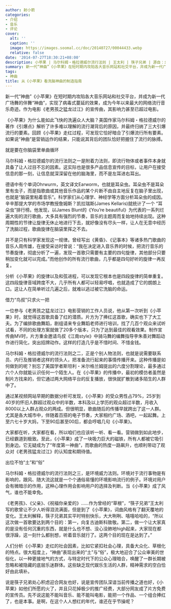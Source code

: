 ```yaml
---
author: 射小箭
categories:
- 介绍
- 音乐
- 评论
cover:
  alt: ''
  caption: ''
  image: https://images.soomal.cc/doc/20140727/00044433.webp
  relative: false
date: '2014-07-27T18:30:21+08:00'
description: 小苹果 | 马尔科姆・格拉德威尔流行法则 | 王太利 | 筷子兄弟 | 源自：北京青年报 | 版权：转载 |  平均/总评分：10.00/50
summary: 新一代“神曲”《小苹果》在短时期内攻陷各大音乐网站和社交平台，并成为新一代广场舞的伴舞“神曲”，实现了病毒式蔓延的效果，成为今年以来最大的网络流行音乐奇迹。作为电影《老男孩之猛龙过江》的宣传曲，其影响力甚至已超过电影。
tags:
- 神曲
title: 从《小苹果》看洗脑神曲的制造指南
---
```


新一代“神曲”《小苹果》在短时期内攻陷各大音乐网站和社交平台，并成为新一代广场舞的伴舞“神曲”，实现了病毒式蔓延的效果，成为今年以来最大的网络流行音乐奇迹。作为电影《老男孩之猛龙过江》的宣传曲，其影响力甚至已超过电影。

《小苹果》为什么能如此飞快的洗遍众人大脑？美国作家马尔科姆・格拉德威尔的著作《引爆点》解析了许多难以理解的流行潮背后的原因，并最终归纳了三大引爆流行的要素。回顾《小苹果》走红过程，可发现它恰好暗合了引爆流行所有要素。如果说“神曲”是营销运作的结果，只能说其背后的团队恰好把握住了流行的脉搏。

就是要在你脑袋里单曲循环

马尔科姆・格拉德威尔的流行法则之一是附着力法则，即流行物体或者事件本身就具备了让人过目不忘的因素。这实际也是很多产品信息宣传的目标，让用户在接受信息的那一刻，让信息就深深留在他的脑海里，而不是左耳进右耳出。

德语中有个单词Ohrwurm，英文译文Earworm，也就是耳朵虫。耳朵虫不是耳朵里有虫子，而是指歌曲或其他音乐作品的某个片断不由自主地反复在脑子里出现，也就是“脑袋里粘着音乐”。科学家们从心理学、神经学等方面分析耳朵虫的成因。辛辛那提大学的市场学教授詹姆斯？凯拉瑞斯(James Kellaris)就统计了一个 “耳朵虫”排行榜。他发现，以James Blunt的《You’re beautiful》为代表的一系列烂遍大街的流行歌曲，大多具有强烈的节奏，音乐的主题周而复始地持续出现。这种周期性的节律让旋律无休止地进行下去，就好像没有尽头一样，让人在无意中经历了洗脑过程，歌曲旋律在脑袋里挥之不去。

并不是只有科学家发现这一规律。曾经写出《黄昏》、《记事本》等诸多热门歌曲的音乐人周传雄，在接受采访时曾说：“我在决定进入音乐界的时候，把流行音乐的节奏旋律，彻底分析了一遍，发现一首歌只需要有主要的四句旋律，其他部分只要稍加变化就可以完成。”而他创作的所有流行歌曲，几乎都是四句好听的旋律一再反复。

分析《小苹果》的旋律以及和弦进程，可以发现它根本也是四段旋律的简单重复。这四段旋律音域跨度不大，几乎所有人都可以轻易哼唱，也就造成了它的朗朗上口。这让人在简单听过几遍之后，就难以逃过被它洗脑的命运。

借力“鸟叔”只求火一把

一位参与《老男孩之猛龙过江》电影营销的工作人员说，他从第一次听到《小苹果》时，就觉得这首歌具备了红的潜质。片方为了捧红这首歌，确实也下了大工夫。为了编排歌曲舞蹈，剧组请来专业舞蹈老师进行培训，找了几百个观众来试听试看，不同的处理方案就做了20多个版本，只为了达到最佳的观看效果。制作宣传曲MV时，片方重金邀请鸟叔《江南style》中骑马舞的编舞指导李朱善对舞蹈动作进行简化，突出招牌动作。这样的打造几乎是不惜时间、不惜金钱。

马尔科姆・格拉德威尔的流行法则之二，正是个别人物法则，也就是说需要联系员、内行及推销者这样的领头人，把准备流行起来的事情传播开来。这种传播是如何做到的呢？别忘了美国学者斯坦利・米尔格兰姆提出的六度分割理论，最多通过六个人你就能认识任何一个陌生人。在《小苹果》的传播中，最初的模仿者虽然是制片方找来的，但它通过两大网络平台的反复播放，很快就扩散到诸多陌生的人群中了。

通过某视频网站早期的数据分析可发现，《小苹果》的受众男性占79%，25岁到40岁的怀旧人群超过观众中的半数，本科及以上学历的观众超过半数，月收入8000以上人群占观众的两成。但很明显，歌曲随后的传播早就跨出了这一人群。尤其是各大城市中，伴随着百搭的电子节奏，大家相约广场、酒吧，一起起舞。上至六七十岁大妈，下至90后甚至00后，都会哼唱几句《小苹果》。

大家都在听，大家都在看，所以咱们也应该听一听、看一看。营销做到如此地步，已经霸道到极致。至此，《小苹果》成了一块吸力巨大的磁铁，所有人都被它吸引到身边。它无疑成为了“年度第一神曲”，而歌曲的热度一路飙升，也顺利带动了观众对《老男孩猛龙过江》的认知度和期待值。

出位不怕“土”和“俗”

马尔科姆・格拉德威尔的流行法则之三，是环境威力法则。环境对于流行事物是有影响的，跟风、随大流这就是一个个通俗易懂的环境影响流行的例子。环境对用户会有微暗示的作用，这种心理作用会影响用户的选择及判断。当《小苹果》成了风气，谁也不能幸免。

《老男孩》、《父亲》、《祝福你亲爱的》……作为曾经的“草根”，“筷子兄弟”王太利写的歌曾让不少人听得泪流满面，但是到了《小苹果》，词曲风格有了翻天覆地的变化。王太利解释，筷子兄弟其实平时特别快乐，大大咧咧、嘻嘻哈哈的，“所以这次做一首歌要达到两个目的：第一，向复古迪斯科致敬。第二，做一个让大家真的是没有任何沉重的东西，就是什么也不想、没心没肺地high起来，大家现在都很浮躁，这一刻什么都别想，听着音乐就行了。这两个目的现在是达到了。”

人们分析《小苹果》走红的社会因素，比如它紧扣社会心理，具备大众化、草根化的特点。很大程度上，“神曲”表现出来的“土”与“俗”，极大地迎合了公众审美的世俗化，以一种更接地气的方式，与特定时代下的公众心理暗合，唤醒了一群长期被忽略和被隐藏的底层乐迷群体。这些缺乏现代娱乐生活的人群，精神需求的空白恰好由此填补。

说是筷子兄弟处心积虑迎合网友也好，说是宣传团队深谙当前传播之道也好，《小苹果》如他们所愿的火了，并且只花掉极少的推广经费，大部分网友成了片方免费的宣传员。先不说这能不能叫音乐、能不能叫电影，能把一个作品、一个组合捧红了，也是本事。是啊，在这个人人想红的年代，谁还在乎节操呢？